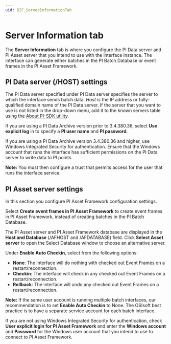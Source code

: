 ```yaml
---
uid: BIF_ServerInformationTab
---
```


# Server Information tab

The **Server Information** tab is where you configure the PI Data server and PI Asset server that you intend to use with the interface instance. The interface can generate either batches in the PI Batch Database or event frames in the PI Asset Framework.

## PI Data server (/HOST) settings

The PI Data server specified under PI Data server specifies the server to which the interface sends batch data. _Host_ is the IP address or fully-qualified domain name of the PI Data server. If the server that you want to use is not listed in the drop-down menu, add it to the known servers table using the [About PI-SDK utility](https://livelibrary.osisoft.com/LiveLibrary/content/en/server-v5/GUID-92B81C3E-8C8C-4670-AFFE-033F45A9DB5C). 

If you are using a PI Data Archive version prior to 3.4.380.36, select **Use explicit log** in to specify a **PI user name** and **PI password**. 

If you are using a PI Data Archive version 3.4.380.36 and higher, use Windows Integrated Security for authentication. Ensure that the Windows account that runs the interface has sufficient permissions on the PI Data server to write data to PI points.

**Note:** You must then configure a trust that permits access for the user that runs the interface service.

## PI Asset server settings

In this section you configure PI Asset Framework configuration settings. 

Select **Create event frames in PI Asset Framework** to create event frames in PI Asset Framework, instead of creating batches in the PI Batch Database. 

The PI Asset server and PI Asset Framework database are displayed in the **Host and Database** (/AFHOST and /AFDATABASE) field. Click **Select Asset server** to open the Select Database window to choose an alternative server. 

Under **Enable Auto Checkin**, select from the following options:

* **None**: The interface will do nothing with checked out Event Frames on a restart/reconnection.
* **Checkin**: The interface will check in any checked out Event Frames on a restart/reconnection.
* **Rollback**: The interface will undo any checked out Event Frames on a restart/reconnection.
        
**Note:** If the same user account is running multiple batch interfaces, our recommendation is to set **Enable Auto Checkin** to None. The OSIsoft best practice is to have a separate service account for each batch interface.

If you are not using Windows Integrated Security for authentication, check **User explicit login for PI Asset Framework** and enter the **Windows account** and **Password** for the Windows user account that you intend to use to connect to PI Asset Framework. 
